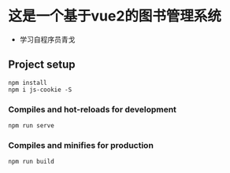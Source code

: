 # 这是一个基于vue2的图书管理系统
- 学习自程序员青戈
## Project setup
```
npm install
npm i js-cookie -S
```

### Compiles and hot-reloads for development
```
npm run serve
```

### Compiles and minifies for production
```
npm run build
```